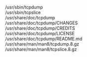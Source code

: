 /usr/sbin/tcpdump  
/usr/sbin/tcpslice  
/usr/share/doc/tcpdump  
/usr/share/doc/tcpdump/CHANGES  
/usr/share/doc/tcpdump/CREDITS  
/usr/share/doc/tcpdump/LICENSE  
/usr/share/doc/tcpdump/README.md  
/usr/share/man/man8/tcpdump.8.gz  
/usr/share/man/man8/tcpslice.8.gz  

